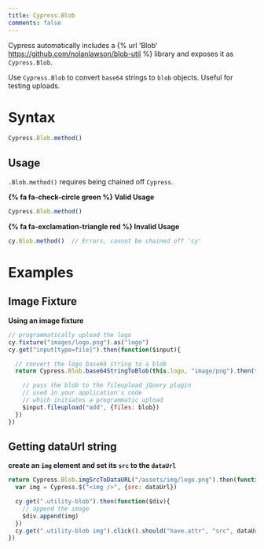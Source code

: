```yaml
---
title: Cypress.Blob
comments: false
---
```


Cypress automatically includes a {% url 'Blob' https://github.com/nolanlawson/blob-util %} library and exposes it as `Cypress.Blob`.

Use `Cypress.Blob` to convert `base64` strings to `blob` objects. Useful for testing uploads.

# Syntax

```javascript
Cypress.Blob.method()
```

## Usage

`.Blob.method()` requires being chained off `Cypress`.

**{% fa fa-check-circle green %} Valid Usage**

```javascript
Cypress.Blob.method()
```

**{% fa fa-exclamation-triangle red %} Invalid Usage**

```javascript
cy.Blob.method()  // Errors, cannot be chained off 'cy'
```

# Examples

## Image Fixture

**Using an image fixture**

```javascript
// programmatically upload the logo
cy.fixture("images/logo.png").as("logo")
cy.get("input[type=file]").then(function($input){

  // convert the logo base64 string to a blob
  return Cypress.Blob.base64StringToBlob(this.logo, "image/png").then(function(blob){

    // pass the blob to the fileupload jQuery plugin
    // used in your application's code
    // which initiates a programmatic upload
    $input.fileupload("add", {files: blob})
  })
})
```

## Getting dataUrl string

**create an `img` element and set its `src` to the `dataUrl`**

```javascript
return Cypress.Blob.imgSrcToDataURL("/assets/img/logo.png").then(function(dataUrl){
  var img = Cypress.$("<img />", {src: dataUrl})

  cy.get(".utility-blob").then(function($div){
    // append the image
    $div.append(img)
  })
  cy.get(".utility-blob img").click().should("have.attr", "src", dataUrl)
})
```
